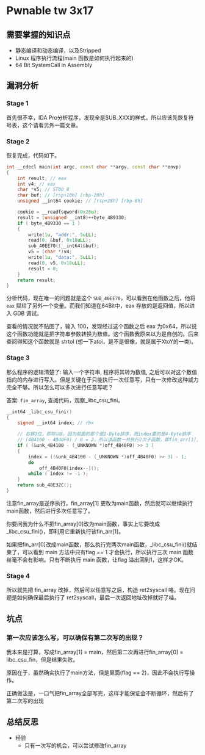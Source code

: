 # Pwnable tw 3x17
## 需要掌握的知识点
- 静态编译和动态编译，以及Stripped
- Linux 程序执行流程(main 函数是如何执行起来的)
- 64 Bit SystemCall in Assembly

## 漏洞分析
### Stage 1 
首先很不幸，IDA Pro分析程序，发现全是SUB_XXX的样式。所以应该先恢复符号表，这个请看另外一篇文章。

### Stage 2
恢复完成，代码如下。
```cpp
int __cdecl main(int argc, const char **argv, const char **envp)
{
    int result; // eax
    int v4; // eax
    char *v5; // ST08_8
    char buf; // [rsp+10h] [rbp-20h]
    unsigned __int64 cookie; // [rsp+28h] [rbp-8h]

    cookie = __readfsqword(0x28u);
    result = (unsigned __int8)++byte_4B9330;
    if ( byte_4B9330 == 1 )
    {
        write(1u, "addr:", 5uLL);
        read(0, &buf, 0x18uLL);
        sub_40EE70((__int64)&buf);
        v5 = (char *)v4;
        write(1u, "data:", 5uLL);
        read(0, v5, 0x18uLL);
        result = 0;
    }
    return result;
}
```
分析代码，现在唯一的问题就是这个 `SUB_40EE70`，可以看到在他函数之后，他将 `eax` 赋给了另外一个变量。而我们知道在64Bit中，eax 存放的是返回值，所以进入 GDB 调试。

查看的情况就不贴图了，输入 100，发现经过这个函数之后 eax 为0x64，所以说这个函数功能就是把字符串参数转换为数值。这个函数我原来以为是自创的。后来查阅得知这个函数就是 strtol (想一下atoi，是不是很像，就是属于XtoY的一类)。

### Stage 3
那么程序的逻辑清楚了: 输入一个字符串, 程序将其转为数值, 之后可以对这个数值指向的内存进行写入。但是关键在于只能执行一次任意写，只有一次修改这种威力完全不够。所以怎么可以多次进行任意写呢？

答案: `fin_array`, 查阅代码，观察_libc_csu_fini。

```cpp
__int64 _libc_csu_fini()
{
    signed __int64 index; // rbx

    // 右移3位，即除以8，因为前面的那个是1-Byte排序，而index要的是4-Byte排序
    // (4B4100 - 4B40F0) / 8 = 2，所以该函数一共执行2次子函数，即fin_arr[1], fin_arr[0]
    if ( (&unk_4B4100 - (_UNKNOWN *)off_4B40F0) >> 3 )
    {
        index = ((&unk_4B4100 - (_UNKNOWN *)off_4B40F0) >> 3) - 1;
        do
            off_4B40F0[index--]();
        while ( index != -1 );
    }
    return sub_48E32C();
}
```
注意fin_array是逆序执行，fin_array[1] 更改为main函数，然后就可以继续执行main函数，然后进行多次任意写了。

你要问我为什么不把fin_array[0]改为main函数，事实上它要改成_libc_csu_fini()，即利用它重新执行该fin_arr[1]。

如果把fin_arr[0]改成main函数，那么执行完两次main函数，_libc_csu_fini()就结束了，可以看到 main 方法中只有flag == 1 才会执行，所以执行三次 main 函数丝毫不会有影响。只有不断执行 main 函数，让flag 溢出回到1，这样才OK。

### Stage 4
所以就先把 fin_array 改掉，然后可以任意写之后，构造 ret2syscall 咯。现在问题是如何确保最后执行了 ret2syscall，最后一次返回地址改掉就好了哇。

## 坑点
### 第一次应该怎么写，可以确保有第二次写的出现？
我本来是打算，写成fin_array[1] = main，然后第二次再进行fin_array[0] = libc_csu_fin，但是结果失败。

原因在于，虽然确实执行了main方法，但是里面(flag == 2)，因此不会执行写操作。

正确做法是，一口气把fin_array全部写完，这样才能保证会不断循环，然后有了第二次写的出现

## 总结反思
- 经验
    - 只有一次写的机会，可以尝试修改fin_array
